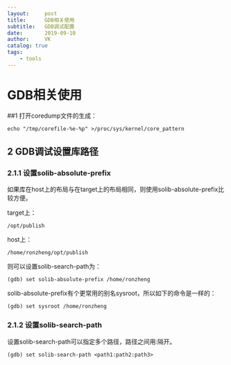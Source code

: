 ```yaml
---
layout:     post
title:      GDB相关使用
subtitle:   GDB调试配置
date:       2019-09-10
author:     VK
catalog: true
tags:
    - tools
---
```


# GDB相关使用

##1 打开coredump文件的生成：

```shell
echo "/tmp/corefile-%e-%p" >/proc/sys/kernel/core_pattern
```



## 2 GDB调试设置库路径

### 2.1.1 设置solib-absolute-prefix

如果库在host上的布局与在target上的布局相同，则使用solib-absolute-prefix比较方便。

target上：

```shell
/opt/publish
```

host上：

```shell
/home/ronzheng/opt/publish
```

则可以设置solib-search-path为：

```shell
(gdb) set solib-absolute-prefix /home/ronzheng
```

solib-absolute-prefix有个更常用的别名sysroot，所以如下的命令是一样的：

```shell
(gdb) set sysroot /home/ronzheng
```

### 2.1.2 设置solib-search-path

设置solib-search-path可以指定多个路径，路径之间用:隔开。

```shell
(gdb) set solib-search-path <path1:path2:path3>
```
